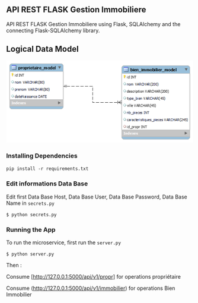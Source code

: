 ## API REST FLASK Gestion Immobiliere

API REST FLASK Gestion Immobiliere  using Flask, SQLAlchemy and the connecting Flask-SQLAlchemy library.


## Logical Data Model

<img src="dbSchema\diagramme_logic.png"/>

### Installing Dependencies

```
pip install -r requirements.txt
```

### Edit informations Data Base

Edit first Data Base Host, Data Base User, Data Base Password, Data Base Name in `secrets.py`

```
$ python secrets.py
```

### Running the App

To run the microservice, first run the `server.py`

```
$ python server.py
```
Then :

Consume [http://127.0.0.1:5000/api/v1/propr] for operations propriétaire 

Consume (http://127.0.0.1:5000/api/v1/immobilier) for operations Bien Immobilier
